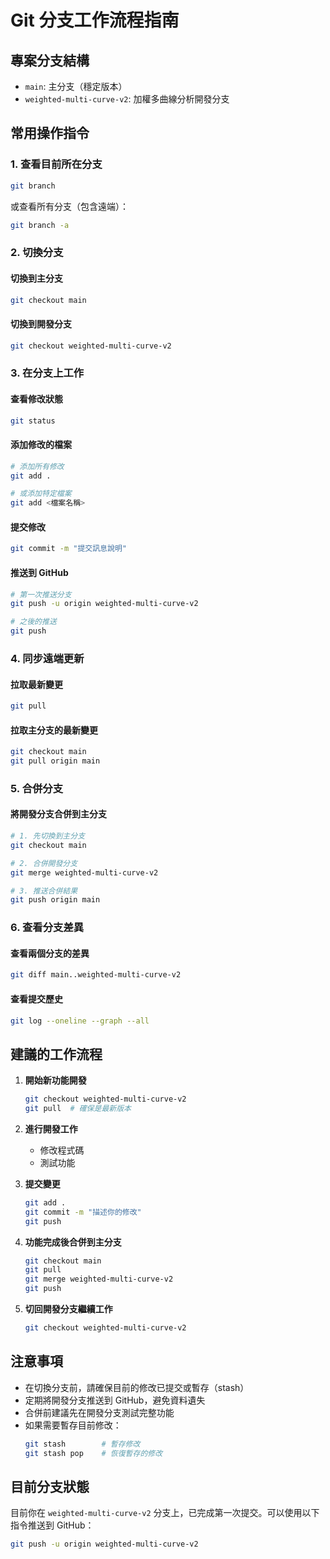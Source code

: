 # Git 分支工作流程指南

## 專案分支結構

- `main`: 主分支（穩定版本）
- `weighted-multi-curve-v2`: 加權多曲線分析開發分支

## 常用操作指令

### 1. 查看目前所在分支
```bash
git branch
```
或查看所有分支（包含遠端）：
```bash
git branch -a
```

### 2. 切換分支

#### 切換到主分支
```bash
git checkout main
```

#### 切換到開發分支
```bash
git checkout weighted-multi-curve-v2
```

### 3. 在分支上工作

#### 查看修改狀態
```bash
git status
```

#### 添加修改的檔案
```bash
# 添加所有修改
git add .

# 或添加特定檔案
git add <檔案名稱>
```

#### 提交修改
```bash
git commit -m "提交訊息說明"
```

#### 推送到 GitHub
```bash
# 第一次推送分支
git push -u origin weighted-multi-curve-v2

# 之後的推送
git push
```

### 4. 同步遠端更新

#### 拉取最新變更
```bash
git pull
```

#### 拉取主分支的最新變更
```bash
git checkout main
git pull origin main
```

### 5. 合併分支

#### 將開發分支合併到主分支
```bash
# 1. 先切換到主分支
git checkout main

# 2. 合併開發分支
git merge weighted-multi-curve-v2

# 3. 推送合併結果
git push origin main
```

### 6. 查看分支差異

#### 查看兩個分支的差異
```bash
git diff main..weighted-multi-curve-v2
```

#### 查看提交歷史
```bash
git log --oneline --graph --all
```

## 建議的工作流程

1. **開始新功能開發**
   ```bash
   git checkout weighted-multi-curve-v2
   git pull  # 確保是最新版本
   ```

2. **進行開發工作**
   - 修改程式碼
   - 測試功能

3. **提交變更**
   ```bash
   git add .
   git commit -m "描述你的修改"
   git push
   ```

4. **功能完成後合併到主分支**
   ```bash
   git checkout main
   git pull
   git merge weighted-multi-curve-v2
   git push
   ```

5. **切回開發分支繼續工作**
   ```bash
   git checkout weighted-multi-curve-v2
   ```

## 注意事項

- 在切換分支前，請確保目前的修改已提交或暫存（stash）
- 定期將開發分支推送到 GitHub，避免資料遺失
- 合併前建議先在開發分支測試完整功能
- 如果需要暫存目前修改：
  ```bash
  git stash        # 暫存修改
  git stash pop    # 恢復暫存的修改
  ```

## 目前分支狀態

目前你在 `weighted-multi-curve-v2` 分支上，已完成第一次提交。可以使用以下指令推送到 GitHub：

```bash
git push -u origin weighted-multi-curve-v2
```
